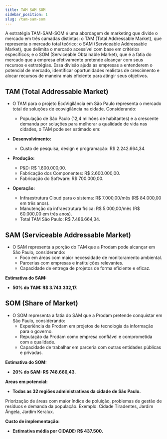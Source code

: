 ```yaml
---
title: TAM SAM SOM
sidebar_position: 1
slug: /tam-sam-som
---
```


A estratégia TAM-SAM-SOM é uma abordagem de marketing que divide o mercado em três camadas distintas: o TAM (Total Addressable Market), que representa o mercado total teórico; o SAM (Serviceable Addressable Market), que delimita o mercado acessível com base em critérios específicos; e o SOM (Serviceable Obtainable Market), que é a fatia do mercado que a empresa efetivamente pretende alcançar com seus recursos e estratégias. Essa divisão ajuda as empresas a entenderem o potencial de mercado, identificar oportunidades realistas de crescimento e alocar recursos de maneira mais eficiente para atingir seus objetivos.

## TAM (Total Addressable Market)

- O TAM para o projeto EcoVigilância em São Paulo representa o mercado total de soluções de ecovigilância na cidade. Considerando:
    - População de São Paulo (12,4 milhões de habitantes) e a crescente demanda por soluções para melhorar a qualidade de vida nas cidades, o TAM pode ser estimado em:

- **Desenvolvimento:**
    - Custo de pesquisa, design e programação: R$ 2.242.664,34.
- **Produção:**
    - P&D: R$ 1.800.000,00.
    - Fabricação dos Componentes: R$ 2.600.000,00.
    - Fabricação do Software: R$ 700.000,00.
- **Operação:**
    - Infraestrutura Cloud para o sistema: R$ 7.000,00/mês (R$ 84.000,00 em três anos).
    - Manutenção da infraestrutura física: R$ 5.000,00/mês (R$ 60.000,00 em três anos).
    - Total TAM São Paulo: R$ 7.486.664,34.

## SAM (Serviceable Addressable Market)
- O SAM representa a porção do TAM que a Prodam pode alcançar em São Paulo, considerando:
    - Foco em áreas com maior necessidade de monitoramento ambiental.
    - Parcerias com empresas e instituições relevantes.
    - Capacidade de entrega de projetos de forma eficiente e eficaz.

**Estimativa do SAM:**
- **50% do TAM: R$ 3.743.332,17.**

## SOM (Share of Market)
- O SOM representa a fatia do SAM que a Prodam pretende conquistar em São Paulo, considerando:
    - Experiência da Prodam em projetos de tecnologia da informação para o governo.
    - Reputação da Prodam como empresa confiável e comprometida com a qualidade.
    - Capacidade de trabalhar em parceria com outras entidades públicas e privadas.

**Estimativa do SOM:**
- **20% do SAM: R$ 748.666,43.**

**Areas em potencial:**
- **Todas as 32 regiões administrativas da cidade de São Paulo.**

Priorização de áreas com maior índice de poluição, problemas de gestão de resíduos e demanda da população. Exemplo: Cidade Tiradentes, Jardim Ângela, Jardim Keralux.

**Custo de implementação:**
- **Estimativa média por CIDADE: R$ 437.500.**